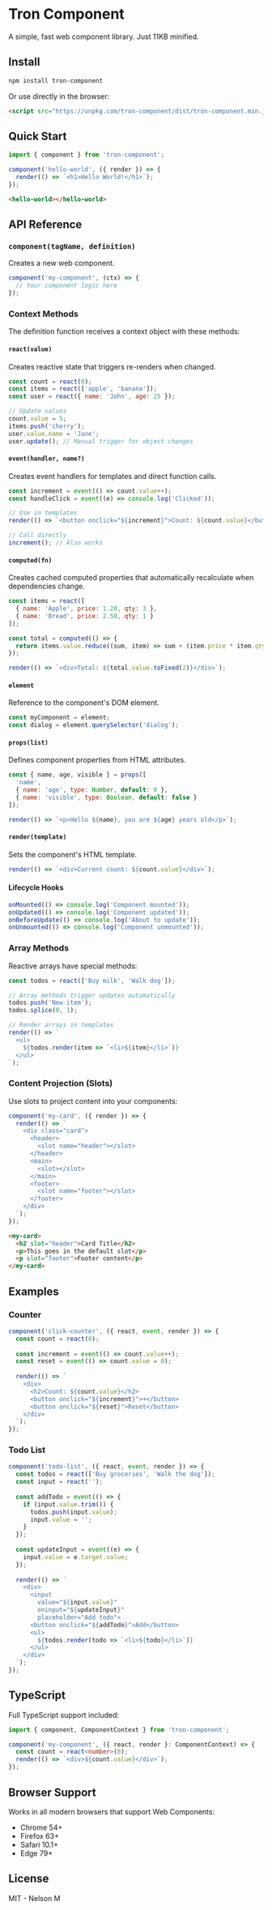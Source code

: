 # Tron Component

A simple, fast web component library. Just 11KB minified.

## Install

```bash
npm install tron-component
```

Or use directly in the browser:

```html
<script src="https://unpkg.com/tron-component/dist/tron-component.min.js"></script>
```

## Quick Start

```javascript
import { component } from 'tron-component';

component('hello-world', ({ render }) => {
  render(() => `<h1>Hello World!</h1>`);
});
```

```html
<hello-world></hello-world>
```

## API Reference

### `component(tagName, definition)`

Creates a new web component.

```javascript
component('my-component', (ctx) => {
  // Your component logic here
});
```

### Context Methods

The definition function receives a context object with these methods:

#### `react(value)`

Creates reactive state that triggers re-renders when changed.

```javascript
const count = react(0);
const items = react(['apple', 'banana']);
const user = react({ name: 'John', age: 25 });

// Update values
count.value = 5;
items.push('cherry');
user.value.name = 'Jane';
user.update(); // Manual trigger for object changes
```

#### `event(handler, name?)`

Creates event handlers for templates and direct function calls.

```javascript
const increment = event(() => count.value++);
const handleClick = event((e) => console.log('Clicked'));

// Use in templates
render(() => `<button onclick="${increment}">Count: ${count.value}</button>`);

// Call directly
increment(); // Also works
```

#### `computed(fn)`

Creates cached computed properties that automatically recalculate when dependencies change.

```javascript
const items = react([
  { name: 'Apple', price: 1.20, qty: 3 },
  { name: 'Bread', price: 2.50, qty: 1 }
]);

const total = computed(() => {
  return items.value.reduce((sum, item) => sum + (item.price * item.qty), 0);
});

render(() => `<div>Total: ${total.value.toFixed(2)}</div>`);
```

#### `element`

Reference to the component's DOM element.

```javascript
const myComponent = element;
const dialog = element.querySelector('dialog');
```

#### `props(list)`

Defines component properties from HTML attributes.

```javascript
const { name, age, visible } = props([
  'name',
  { name: 'age', type: Number, default: 0 },
  { name: 'visible', type: Boolean, default: false }
]);

render(() => `<p>Hello ${name}, you are ${age} years old</p>`);
```

#### `render(template)`

Sets the component's HTML template.

```javascript
render(() => `<div>Current count: ${count.value}</div>`);
```

#### Lifecycle Hooks

```javascript
onMounted(() => console.log('Component mounted'));
onUpdated(() => console.log('Component updated'));
onBeforeUpdate(() => console.log('About to update'));
onUnmounted(() => console.log('Component unmounted'));
```

### Array Methods

Reactive arrays have special methods:

```javascript
const todos = react(['Buy milk', 'Walk dog']);

// Array methods trigger updates automatically
todos.push('New item');
todos.splice(0, 1);

// Render arrays in templates
render(() => `
  <ul>
    ${todos.render(item => `<li>${item}</li>`)}
  </ul>
`);
```

### Content Projection (Slots)

Use slots to project content into your components:

```javascript
component('my-card', ({ render }) => {
  render(() => `
    <div class="card">
      <header>
        <slot name="header"></slot>
      </header>
      <main>
        <slot></slot>
      </main>
      <footer>
        <slot name="footer"></slot>
      </footer>
    </div>
  `);
});
```

```html
<my-card>
  <h2 slot="header">Card Title</h2>
  <p>This goes in the default slot</p>
  <p slot="footer">Footer content</p>
</my-card>
```

## Examples

### Counter

```javascript
component('click-counter', ({ react, event, render }) => {
  const count = react(0);
  
  const increment = event(() => count.value++);
  const reset = event(() => count.value = 0);
  
  render(() => `
    <div>
      <h2>Count: ${count.value}</h2>
      <button onclick="${increment}">+</button>
      <button onclick="${reset}">Reset</button>
    </div>
  `);
});
```

### Todo List

```javascript
component('todo-list', ({ react, event, render }) => {
  const todos = react(['Buy groceries', 'Walk the dog']);
  const input = react('');
  
  const addTodo = event(() => {
    if (input.value.trim()) {
      todos.push(input.value);
      input.value = '';
    }
  });
  
  const updateInput = event((e) => {
    input.value = e.target.value;
  });
  
  render(() => `
    <div>
      <input 
        value="${input.value}" 
        oninput="${updateInput}" 
        placeholder="Add todo">
      <button onclick="${addTodo}">Add</button>
      <ul>
        ${todos.render(todo => `<li>${todo}</li>`)}
      </ul>
    </div>
  `);
});
```

## TypeScript

Full TypeScript support included:

```typescript
import { component, ComponentContext } from 'tron-component';

component('my-component', ({ react, render }: ComponentContext) => {
  const count = react<number>(0);
  render(() => `<div>${count.value}</div>`);
});
```

## Browser Support

Works in all modern browsers that support Web Components:
- Chrome 54+
- Firefox 63+
- Safari 10.1+
- Edge 79+

## License

MIT - Nelson M
